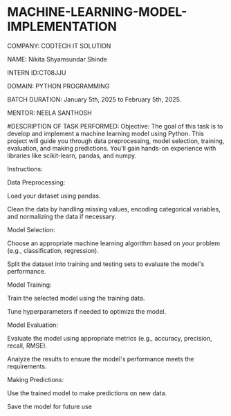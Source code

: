 # MACHINE-LEARNING-MODEL-IMPLEMENTATION
COMPANY: CODTECH IT SOLUTION

NAME: Nikita Shyamsundar Shinde

INTERN ID:CT08JJU

DOMAIN: PYTHON PROGRAMMING

BATCH DURATION: January 5th, 2025 to February 5th, 2025.

MENTOR: NEELA SANTHOSH

#DESCRIPTION OF TASK PERFORMED: 
Objective: The goal of this task is to develop and implement a machine learning model using Python. This project will guide you through data preprocessing, model selection, training, evaluation, and making predictions. You'll gain hands-on experience with libraries like scikit-learn, pandas, and numpy.

Instructions:

Data Preprocessing:

Load your dataset using pandas.

Clean the data by handling missing values, encoding categorical variables, and normalizing the data if necessary.

Model Selection:

Choose an appropriate machine learning algorithm based on your problem (e.g., classification, regression).

Split the dataset into training and testing sets to evaluate the model's performance.

Model Training:

Train the selected model using the training data.

Tune hyperparameters if needed to optimize the model.

Model Evaluation:

Evaluate the model using appropriate metrics (e.g., accuracy, precision, recall, RMSE).

Analyze the results to ensure the model's performance meets the requirements.

Making Predictions:

Use the trained model to make predictions on new data.

Save the model for future use
